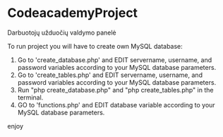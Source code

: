 # CodeacademyProject
Darbuotojų užduočių valdymo panelė


To run project you will have to create own MySQL database:

1. Go to 'create_database.php' and EDIT servername, username, and password variables according to your MySQL database parameters.
2. Go to 'create_tables.php' and EDIT servername, username, and password variables according to your MySQL database parameters.
3. Run "php create_database.php" and "php create_tables.php" in the terminal.
4. GO to 'functions.php' and EDIT database variable according to your MySQL database parameters.

enjoy
